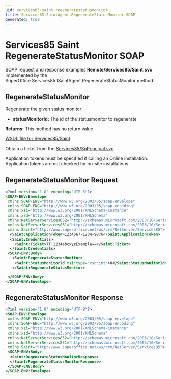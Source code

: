 ```yaml
---
uid: services85-saint-regeneratestatusmonitor
title: Services85.SaintAgent.RegenerateStatusMonitor SOAP
Generated: true
---
```


# Services85 Saint RegenerateStatusMonitor SOAP

SOAP request and response examples **Remote/Services85/Saint.svc**
Implemented by the <see cref="M:SuperOffice.Services85.ISaintAgent.RegenerateStatusMonitor">SuperOffice.Services85.ISaintAgent.RegenerateStatusMonitor</see> method.

## RegenerateStatusMonitor

Regenerate the given status monitor

* **statusMonitorId:** The id of the statusmonitor to regenerate

**Returns:** This method has no return value


[WSDL file for Services85/Saint](../Services85-Saint.md)

Obtain a ticket from the [Services85/SoPrincipal.svc](../SoPrincipal/index.md)

Application tokens must be specified if calling an Online installation. ApplicationTokens are not checked for on-site installations.

## RegenerateStatusMonitor Request

```xml
<?xml version="1.0" encoding="UTF-8"?>
<SOAP-ENV:Envelope
 xmlns:SOAP-ENV="http://www.w3.org/2003/05/soap-envelope"
 xmlns:SOAP-ENC="http://www.w3.org/2003/05/soap-encoding"
 xmlns:xsi="http://www.w3.org/2001/XMLSchema-instance"
 xmlns:xsd="http://www.w3.org/2001/XMLSchema"
 xmlns:NetServerServices852="http://schemas.microsoft.com/2003/10/Serialization/Arrays"
 xmlns:NetServerServices851="http://schemas.microsoft.com/2003/10/Serialization/"
 xmlns:Saint="http://www.superoffice.net/ws/crm/NetServer/Services85">
  <Saint:ApplicationToken>1234567-1234-9876</Saint:ApplicationToken>
  <Saint:Credentials>
    <Saint:Ticket>7T:1234abcxyzExample==</Saint:Ticket>
  </Saint:Credentials>
 <SOAP-ENV:Body>
   <Saint:RegenerateStatusMonitor>
    <Saint:StatusMonitorId xsi:type="xsd:int">0</Saint:StatusMonitorId>
   </Saint:RegenerateStatusMonitor>

 </SOAP-ENV:Body>
</SOAP-ENV:Envelope>

```


## RegenerateStatusMonitor Response

```xml
<?xml version="1.0" encoding="UTF-8"?>
<SOAP-ENV:Envelope
 xmlns:SOAP-ENV="http://www.w3.org/2003/05/soap-envelope"
 xmlns:SOAP-ENC="http://www.w3.org/2003/05/soap-encoding"
 xmlns:xsi="http://www.w3.org/2001/XMLSchema-instance"
 xmlns:xsd="http://www.w3.org/2001/XMLSchema"
 xmlns:NetServerServices852="http://schemas.microsoft.com/2003/10/Serialization/Arrays"
 xmlns:NetServerServices851="http://schemas.microsoft.com/2003/10/Serialization/"
 xmlns:Saint="http://www.superoffice.net/ws/crm/NetServer/Services85">
 <SOAP-ENV:Body>
  <Saint:RegenerateStatusMonitorResponse>
  </Saint:RegenerateStatusMonitorResponse>
 </SOAP-ENV:Body>
</SOAP-ENV:Envelope>

```

